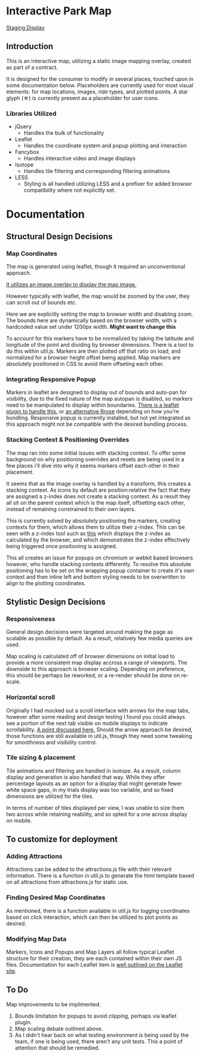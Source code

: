 # Interactive Park Map 
[Staging Display](https://joel-oe-lacey.github.io/waterpark/)

## Introduction
This is an interactive map, utilizing a static image mapping overlay, created as part of a contract.

It is designed for the consumer to modify in several places, touched upon in some documentation below. Placeholders are currently used for most visual elements: for map locations, images, ride types, and plotted points. A star glyph (☆) is currently present as a placeholder for user icons. 

### Libraries Utilized
- jQuery 
  - Handles the bulk of functionality
- Leaflet
  - Handles the coordinate system and popup plotting and interaction
- Fancybox
  - Handles interactive video and image displays
- Isotope
  - Handles tile filtering and corresponding filtering animations
- LESS 
  - Styling is all handled utilizing LESS and a prefixer for added browser compatibility where not explicitly set. 

# Documentation
## Structural Design Decisions
### Map Coordinates
The map is generated using leaflet, though it required an unconventional approach.

[It utilizes an image overlay to display the map image.](https://leafletjs.com/examples/crs-simple/crs-simple.html)

However typically with leaflet, the map would be zoomed by the user, they can scroll out of bounds etc. 

Here we are explicitly setting the map to browser width and disabling zoom. The bounds here are dynamically based on the browser width, with a hardcoded value set under 1200px width. **Might want to change this**

To account for this markers have to be normalized by taking the latitude and longitude of the point and dividing by browser dimensions. There is a tool to do this within util.js. Markers are then plotted off that ratio on load, and normalized for a browser height offset being applied. Map markers are absolutely positioned in CSS to avoid them offseting each other. 

### Integrating Responsive Popup  
Markers in leaflet are designed to display out of bounds and auto-pan for visibility, due to the fixed nature of the map autopan is disabled, so markers need to be manipulated to display within boundaries. [There is a leaflet plugin to handle this.](https://www.npmjs.com/package/leaflet-responsive-popup) or [an alternative Rrose](https://github.com.cnpmjs.org/sephcoster/rrose) depending on how you're bundling. Responsive popup is currently installed, but not yet integrated as this approach might not be compatible with the desired bundling process. 

### Stacking Context & Positioning Overrides
The map ran into some initial issues with stacking context. To offer some background on why positioning overrides and resets are being used in a few places i'll dive into why it seems markers offset each other in their placement. 

It seems that as the image overlay is handled by a transform, this creates a stacking context. As icons by default are position:relative the fact that they are assigned a z-index does not create a stacking context. As a result they all sit on the parent context which is the map itself, offsetting each other, instead of remaining constrained to their own layers. 

This is currently solved by absolutely positioning the markers, creating contexts for them, which allows them to utilize their z-index. This can be seen with a z-index tool such as [this](https://github.com/gwwar/z-context) which displays the z-index as calculated by the browser, and which demonstrates the z-index effectively being triggered once positioning is assigned.

This all creates an issue for popups on chromium or webkit based browsers however, who handle stacking contexts differently. To resolve this absolute positioning has to be set on the wrapping popup container to create it's own context and then inline left and bottom styling needs to be overwritten to align to the plotting coordinates.

## Stylistic Design Decisions
### Responsiveness
General design decisions were targeted around making the page as scalable as possible by default. As a result, relatively few media queries are used. 

Map scaling is calculated off of browser dimensions on initial load to provide a more consistent map display accross a range of viewports. The downside to this approach is browser scaling. Depending on preference, this should be perhaps be reworked, or a re-render should be done on re-scale. 

### Horizontal scroll
Originally I had mocked out a scroll interface with arrows for the map tabs, however after some reading and design testing I found you could always see a portion of the next tab visible on mobile displays to indicate scrollability. [A point discussed here.](https://uxplanet.org/horizontal-scrolling-in-mobile-643c81901af3) Should the arrow approach be desired, those functions are still available in util.js, though they need some tweaking for smoothness and visibility control. 

### Tile sizing & placement
Tile animations and filtering are handled in isotope. As a result, column display and generation is also handled that way. While they offer percentage layouts as an option for a display that might generate fewer white space gaps, in my trials display was too variable, and so fixed dimensions are utilized for the tiles. 

In terms of number of tiles displayed per view, I was unable to size them two across while retaining reability, and so opted for a one across display on mobile. 

## To customize for deployment
### Adding Attractions
Attractions can be added to the attractions.js file with their relevant information. There is a function in util.js to generate the html template based on all attractions from attractions.js for static use. 

### Finding Desired Map Coordinates
As mentioned, there is a function available in util.js for logging coordinates based on click interaction, which can then be utilized to plot points as desired. 

### Modifying Map Data
Markers, Icons and Popups and Map Layers all follow typical Leaflet structure for their creation, they are each contained within their own JS files. Documentation for each Leaflet item is [well outlined on the Leaflet site](https://leafletjs.com/reference-1.7.1.html). 

## To Do 
Map improvements to be implimented.
1. Bounds limitation for popups to avoid clipping, perhaps via leaflet plugin. 
2. Map scaling debate outlined above.
3. As I didn't hear back on what testing environment is being used by the team, if one is being used, there aren't any unit tests. This a point of attention that should be remedied. 
